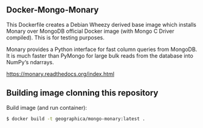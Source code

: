 ## Docker-Mongo-Monary
This Dockerfile creates a Debian Wheezy derived base image which installs 
Monary over MongoDB official Docker image (with Mongo C Driver compiled). This is for testing purposes.

Monary provides a Python interface for fast column queries from MongoDB. 
It is much faster than PyMongo for large bulk reads from the database into NumPy‘s ndarrays.

https://monary.readthedocs.org/index.html

## Building image clonning this repository
Build image (and run container):

```bash
$ docker build -t geographica/mongo-monary:latest .
```


